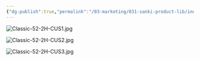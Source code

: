 ```yaml
---
{"dg-publish":true,"permalink":"/03-marketing/031-sanki-product-lib/index-of-customer-station-2020/","tags":["SKProductLib"]}
---
```


![Classic-52-2H-CUS1.jpg](/img/user/03%20Marketing/031%20SANKI%20ProductLib/assets/Index%20of%20CustomerStation%20%E5%9D%A6%E6%A1%91%E5%B0%BC%E4%BA%9A2020/Classic-52-2H-CUS1.jpg)

![Classic-52-2H-CUS2.jpg](/img/user/03%20Marketing/031%20SANKI%20ProductLib/assets/Index%20of%20CustomerStation%20%E5%9D%A6%E6%A1%91%E5%B0%BC%E4%BA%9A2020/Classic-52-2H-CUS2.jpg)

![Classic-52-2H-CUS3.jpg](/img/user/03%20Marketing/031%20SANKI%20ProductLib/assets/Index%20of%20CustomerStation%20%E5%9D%A6%E6%A1%91%E5%B0%BC%E4%BA%9A2020/Classic-52-2H-CUS3.jpg)